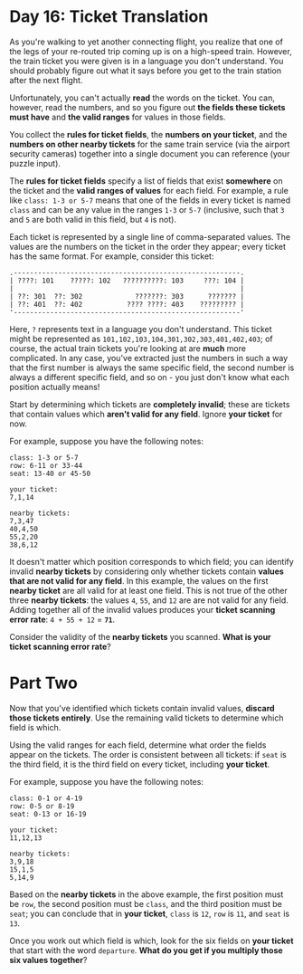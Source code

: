 # Day 16: Ticket Translation
As you're walking to yet another connecting flight, you realize that one of the legs of your re-routed trip coming up is 
on a high-speed train. However, the train ticket you were given is in a language you don't understand. You should 
probably figure out what it says before you get to the train station after the next flight.

Unfortunately, you can't actually **read** the words on the ticket. You can, however, read the numbers, and so you 
figure out **the fields these tickets must have** and **the valid ranges** for values in those fields.

You collect the **rules for ticket fields**, the **numbers on your ticket**, and the **numbers on other nearby tickets** 
for the same train service (via the airport security cameras) together into a single document you can reference (your 
puzzle input).

The **rules for ticket fields** specify a list of fields that exist **somewhere** on the ticket and the **valid ranges 
of values** for each field. For example, a rule like `class: 1-3 or 5-7` means that one of the fields in every ticket is 
named `class` and can be any value in the ranges `1-3` or `5-7` (inclusive, such that `3` and `5` are both valid in this 
field, but `4` is not).

Each ticket is represented by a single line of comma-separated values. The values are the numbers on the ticket in the 
order they appear; every ticket has the same format. For example, consider this ticket:
```
.--------------------------------------------------------.
| ????: 101    ?????: 102   ??????????: 103     ???: 104 |
|                                                        |
| ??: 301  ??: 302             ???????: 303      ??????? |
| ??: 401  ??: 402           ???? ????: 403    ????????? |
'--------------------------------------------------------'
```
Here, `?` represents text in a language you don't understand. This ticket might be represented as 
`101,102,103,104,301,302,303,401,402,403`; of course, the actual train tickets you're looking at are **much** more 
complicated. In any case, you've extracted just the numbers in such a way that the first number is always the same 
specific field, the second number is always a different specific field, and so on - you just don't know what each 
position actually means!

Start by determining which tickets are **completely invalid**; these are tickets that contain values which **aren't 
valid for any field**. Ignore **your ticket** for now.

For example, suppose you have the following notes:
```
class: 1-3 or 5-7
row: 6-11 or 33-44
seat: 13-40 or 45-50

your ticket:
7,1,14

nearby tickets:
7,3,47
40,4,50
55,2,20
38,6,12
```
It doesn't matter which position corresponds to which field; you can identify invalid **nearby tickets** by considering 
only whether tickets contain **values that are not valid for any field**. In this example, the values on the first 
**nearby ticket** are all valid for at least one field. This is not true of the other three **nearby tickets**: the 
values `4`, `55`, and `12` are are not valid for any field. Adding together all of the invalid values produces your 
**ticket scanning error rate**: `4 + 55 + 12` = **`71`**.

Consider the validity of the **nearby tickets** you scanned. **What is your ticket scanning error rate**?

# Part Two
Now that you've identified which tickets contain invalid values, **discard those tickets entirely**. Use the remaining 
valid tickets to determine which field is which.

Using the valid ranges for each field, determine what order the fields appear on the tickets. The order is consistent 
between all tickets: if `seat` is the third field, it is the third field on every ticket, including **your ticket**.

For example, suppose you have the following notes:
```
class: 0-1 or 4-19
row: 0-5 or 8-19
seat: 0-13 or 16-19

your ticket:
11,12,13

nearby tickets:
3,9,18
15,1,5
5,14,9
```
Based on the **nearby tickets** in the above example, the first position must be `row`, the second position must be 
`class`, and the third position must be `seat`; you can conclude that in **your ticket**, `class` is `12`, `row` is `11`, 
and `seat` is `13`.

Once you work out which field is which, look for the six fields on **your ticket** that start with the word `departure`. 
**What do you get if you multiply those six values together**?
